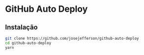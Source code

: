 # GitHub Auto Deploy

## Instalação

```sh
git clone https://github.com/josejefferson/github-auto-deploy
cd github-auto-deploy
yarn
```
